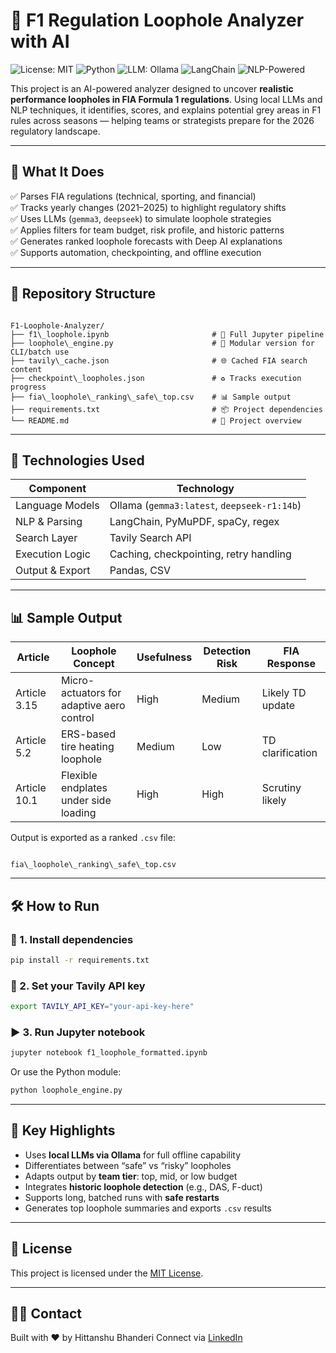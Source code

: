 # 🏁 F1 Regulation Loophole Analyzer with AI
![License: MIT](https://img.shields.io/badge/License-MIT-yellow.svg)
![Python](https://img.shields.io/badge/Python-3.9%2B-blue.svg)
![LLM: Ollama](https://img.shields.io/badge/LLM-Gemma3%20%7C%20DeepSeek-brightgreen.svg)
![LangChain](https://img.shields.io/badge/LangChain-enabled-purple.svg)
![NLP-Powered](https://img.shields.io/badge/NLP-custom--pipeline-informational.svg)


This project is an AI-powered analyzer designed to uncover **realistic performance loopholes in FIA Formula 1 regulations**. Using local LLMs and NLP techniques, it identifies, scores, and explains potential grey areas in F1 rules across seasons — helping teams or strategists prepare for the 2026 regulatory landscape.

---

## 🚀 What It Does

✅ Parses FIA regulations (technical, sporting, and financial)  
✅ Tracks yearly changes (2021–2025) to highlight regulatory shifts  
✅ Uses LLMs (`gemma3`, `deepseek`) to simulate loophole strategies  
✅ Applies filters for team budget, risk profile, and historic patterns  
✅ Generates ranked loophole forecasts with Deep AI explanations  
✅ Supports automation, checkpointing, and offline execution

---

## 📁 Repository Structure

```

F1-Loophole-Analyzer/
├── f1\_loophole.ipynb                       # 🧪 Full Jupyter pipeline
├── loophole\_engine.py                      # 🧠 Modular version for CLI/batch use
├── tavily\_cache.json                       # 🌐 Cached FIA search content
├── checkpoint\_loopholes.json               # ♻️ Tracks execution progress
├── fia\_loophole\_ranking\_safe\_top.csv    # 📊 Sample output
├── requirements.txt                         # 📦 Project dependencies
└── README.md                                # 📘 Project overview

```

---

## 🧠 Technologies Used

| Component        | Technology                                |
|------------------|--------------------------------------------|
| Language Models  | Ollama (`gemma3:latest`, `deepseek-r1:14b`) |
| NLP & Parsing    | LangChain, PyMuPDF, spaCy, regex           |
| Search Layer     | Tavily Search API                          |
| Execution Logic  | Caching, checkpointing, retry handling     |
| Output & Export  | Pandas, CSV                                |

---

## 📊 Sample Output

| Article    | Loophole Concept                            | Usefulness | Detection Risk | FIA Response     |
|------------|----------------------------------------------|------------|----------------|------------------|
| Article 3.15 | Micro-actuators for adaptive aero control  | High       | Medium         | Likely TD update |
| Article 5.2  | ERS-based tire heating loophole            | Medium     | Low            | TD clarification |
| Article 10.1 | Flexible endplates under side loading      | High       | High           | Scrutiny likely  |

Output is exported as a ranked `.csv` file:
```

fia\_loophole\_ranking\_safe\_top.csv

````

---

## 🛠️ How to Run

### 🔧 1. Install dependencies
```bash
pip install -r requirements.txt
````

### 🔑 2. Set your Tavily API key

```bash
export TAVILY_API_KEY="your-api-key-here"
```

### ▶️ 3. Run Jupyter notebook

```bash
jupyter notebook f1_loophole_formatted.ipynb
```

Or use the Python module:

```bash
python loophole_engine.py
```

---

## 📌 Key Highlights

* Uses **local LLMs via Ollama** for full offline capability
* Differentiates between “safe” vs “risky” loopholes
* Adapts output by **team tier**: top, mid, or low budget
* Integrates **historic loophole detection** (e.g., DAS, F-duct)
* Supports long, batched runs with **safe restarts**
* Generates top loophole summaries and exports `.csv` results

---

## 📄 License

This project is licensed under the [MIT License](LICENSE).

---

## 🙋‍♂️ Contact

Built with ❤️ by Hittanshu Bhanderi
Connect via [LinkedIn](https://www.linkedin.com/in/hittanshubhanderi/)
